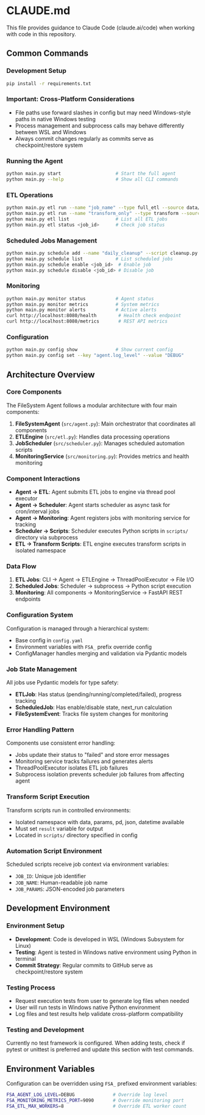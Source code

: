 # CLAUDE.md

This file provides guidance to Claude Code (claude.ai/code) when working with code in this repository.

## Common Commands

### Development Setup
```bash
pip install -r requirements.txt
```

### Important: Cross-Platform Considerations
- File paths use forward slashes in config but may need Windows-style paths in native Windows testing
- Process management and subprocess calls may behave differently between WSL and Windows
- Always commit changes regularly as commits serve as checkpoint/restore system

### Running the Agent
```bash
python main.py start                    # Start the full agent
python main.py --help                   # Show all CLI commands
```

### ETL Operations
```bash
python main.py etl run --name "job_name" --type full_etl --source data/input.csv --destination data/output.json
python main.py etl run --name "transform_only" --type transform --source data/input.csv --transform-script scripts/my_transform.py
python main.py etl list                 # List all ETL jobs
python main.py etl status <job_id>      # Check job status
```

### Scheduled Jobs Management
```bash
python main.py schedule add --name "daily_cleanup" --script cleanup.py --type cron --expression "0 2 * * *"
python main.py schedule list            # List scheduled jobs
python main.py schedule enable <job_id>  # Enable job
python main.py schedule disable <job_id> # Disable job
```

### Monitoring
```bash
python main.py monitor status           # Agent status
python main.py monitor metrics          # System metrics
python main.py monitor alerts           # Active alerts
curl http://localhost:8080/health        # Health check endpoint
curl http://localhost:8080/metrics       # REST API metrics
```

### Configuration
```bash
python main.py config show              # Show current config
python main.py config set --key "agent.log_level" --value "DEBUG"
```

## Architecture Overview

### Core Components

The FileSystem Agent follows a modular architecture with four main components:

1. **FileSystemAgent** (`src/agent.py`): Main orchestrator that coordinates all components
2. **ETLEngine** (`src/etl.py`): Handles data processing operations
3. **JobScheduler** (`src/scheduler.py`): Manages scheduled automation scripts
4. **MonitoringService** (`src/monitoring.py`): Provides metrics and health monitoring

### Component Interactions

- **Agent → ETL**: Agent submits ETL jobs to engine via thread pool executor
- **Agent → Scheduler**: Agent starts scheduler as async task for cron/interval jobs
- **Agent → Monitoring**: Agent registers jobs with monitoring service for tracking
- **Scheduler → Scripts**: Scheduler executes Python scripts in `scripts/` directory via subprocess
- **ETL → Transform Scripts**: ETL engine executes transform scripts in isolated namespace

### Data Flow

1. **ETL Jobs**: CLI → Agent → ETLEngine → ThreadPoolExecutor → File I/O
2. **Scheduled Jobs**: Scheduler → subprocess → Python script execution
3. **Monitoring**: All components → MonitoringService → FastAPI REST endpoints

### Configuration System

Configuration is managed through a hierarchical system:
- Base config in `config.yaml`
- Environment variables with `FSA_` prefix override config
- ConfigManager handles merging and validation via Pydantic models

### Job State Management

All jobs use Pydantic models for type safety:
- **ETLJob**: Has status (pending/running/completed/failed), progress tracking
- **ScheduledJob**: Has enable/disable state, next_run calculation
- **FileSystemEvent**: Tracks file system changes for monitoring

### Error Handling Pattern

Components use consistent error handling:
- Jobs update their status to "failed" and store error messages
- Monitoring service tracks failures and generates alerts
- ThreadPoolExecutor isolates ETL job failures
- Subprocess isolation prevents scheduler job failures from affecting agent

### Transform Script Execution

Transform scripts run in controlled environments:
- Isolated namespace with data, params, pd, json, datetime available
- Must set `result` variable for output
- Located in `scripts/` directory specified in config

### Automation Script Environment

Scheduled scripts receive job context via environment variables:
- `JOB_ID`: Unique job identifier
- `JOB_NAME`: Human-readable job name  
- `JOB_PARAMS`: JSON-encoded job parameters

## Development Environment

### Environment Setup
- **Development**: Code is developed in WSL (Windows Subsystem for Linux) 
- **Testing**: Agent is tested in Windows native environment using Python in terminal
- **Commit Strategy**: Regular commits to GitHub serve as checkpoint/restore system

### Testing Process
- Request execution tests from user to generate log files when needed
- User will run tests in Windows native Python environment
- Log files and test results help validate cross-platform compatibility

### Testing and Development

Currently no test framework is configured. When adding tests, check if pytest or unittest is preferred and update this section with test commands.

## Environment Variables

Configuration can be overridden using `FSA_` prefixed environment variables:
```bash
FSA_AGENT_LOG_LEVEL=DEBUG              # Override log level
FSA_MONITORING_METRICS_PORT=9090       # Override monitoring port
FSA_ETL_MAX_WORKERS=8                  # Override ETL worker count
```